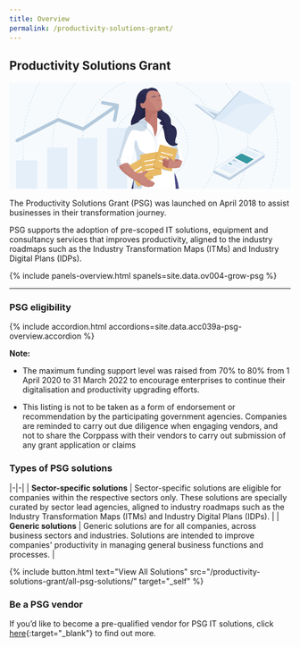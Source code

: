 ```yaml
---
title: Overview
permalink: /productivity-solutions-grant/
---
```


## Productivity Solutions Grant

![Productivity Solutions Grant Overview](/images/grow/psg/psg_overview_banner.jpg)

The Productivity Solutions Grant (PSG) was launched on April 2018 to assist businesses in their transformation journey. 

PSG supports the adoption of pre-scoped IT solutions, equipment and consultancy services that improves productivity, aligned to the industry roadmaps such as the Industry Transformation Maps (ITMs) and Industry Digital Plans (IDPs). 

{% include panels-overview.html spanels=site.data.ov004-grow-psg %}

----

<a name="psg-eligibility"></a>

### PSG eligibility

{% include accordion.html accordions=site.data.acc039a-psg-overview.accordion %}

**Note:**
- The maximum funding support level was raised from 70% to 80% from 1 April 2020 to 31 March 2022 to encourage enterprises to continue their digitalisation and productivity upgrading efforts.

- This listing is not to be taken as a form of endorsement or recommendation by the participating government agencies. Companies are reminded to carry out due diligence when engaging vendors, and not to share the Corppass with their vendors to carry out submission of any grant application or claims

<a name="type-of-psg-soln"></a>

### Types of PSG solutions

|-|-|
| **Sector-specific solutions** | Sector-specific solutions are eligible for companies within the respective sectors only. These solutions are specially curated by sector lead agencies, aligned to industry roadmaps such as the Industry Transformation Maps (ITMs) and Industry Digital Plans (IDPs). |
| **Generic solutions** | Generic solutions are for all companies, across business sectors and industries. Solutions are intended to improve companies' productivity in managing general business functions and processes. |

{% include button.html text="View All Solutions" src="/productivity-solutions-grant/all-psg-solutions/" target="_self" %}

<a name="be-psg-vendor"></a>

### Be a PSG vendor
If you’d like to become a pre-qualified vendor for PSG IT solutions, click [here](https://www.imda.gov.sg/icmvendors){:target="_blank"} to find out more.

<script src="/jquery/resize-tables.js"></script>

